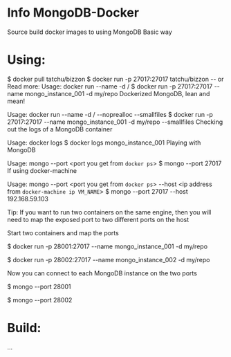 # Info MongoDB-Docker
Source build docker images to using MongoDB
Basic way
# Using:
$ docker pull tatchu/bizzon
$ docker run -p 27017:27017 tatchu/bizzon
-- or Read more:
Usage: docker run --name <name for container> -d <user-name>/<repository> $ docker run -p 27017:27017 --name mongo_instance_001 -d my/repo
Dockerized MongoDB, lean and mean!

Usage: docker run --name <name for container> -d <user-name>/<repository> --noprealloc --smallfiles $ docker run -p 27017:27017 --name mongo_instance_001 -d my/repo --smallfiles
Checking out the logs of a MongoDB container

Usage: docker logs <name for container> $ docker logs mongo_instance_001
Playing with MongoDB

Usage: mongo --port <port you get from `docker ps`> $ mongo --port 27017
If using docker-machine

Usage: mongo --port <port you get from `docker ps`> --host <ip address from `docker-machine ip VM_NAME`> $ mongo --port 27017 --host 192.168.59.103

Tip: If you want to run two containers on the same engine, then you will need to map the exposed port to two different ports on the host

Start two containers and map the ports

$ docker run -p 28001:27017 --name mongo_instance_001 -d my/repo

$ docker run -p 28002:27017 --name mongo_instance_002 -d my/repo

Now you can connect to each MongoDB instance on the two ports

$ mongo --port 28001

$ mongo --port 28002

# Build:

...
